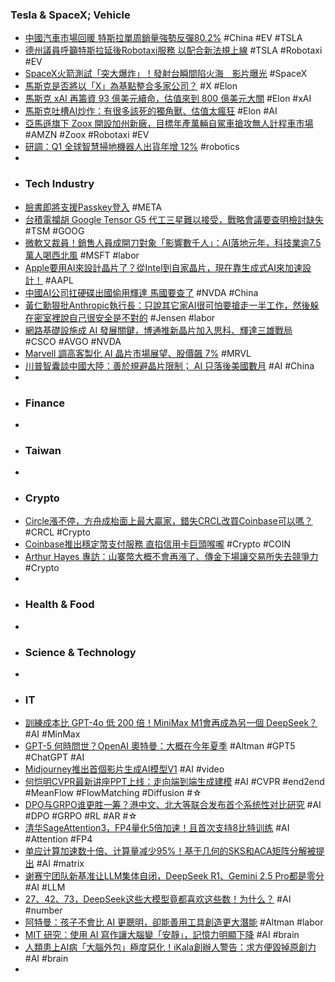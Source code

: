 ### Tesla & SpaceX; Vehicle
- [中國汽車市場回暖 特斯拉單周銷量強勢反彈80.2%](https://news.cnyes.com/news/id/6029766) #China #EV #TSLA
- [德州議員呼籲特斯拉延後Robotaxi服務 以配合新法規上線](https://news.cnyes.com/news/id/6029739) #TSLA #Robotaxi #EV
- [SpaceX火箭測試「突大爆炸」！發射台瞬間陷火海　影片曝光](https://www.ettoday.net/news/20250619/2981688.htm) #SpaceX
- [馬斯克是否將以「X」為基點整合多家公司？](https://www.forecastock.tw/article/cmoneyairesearcher-f1e309e4-4d00-11f0-bea6-db2fbf17f9ce) #X #Elon
- [馬斯克 xAI 再籌資 93 億美元續命，估值來到 800 億美元大關](https://abmedia.io/elon-musk-xai-raises-4-3billion-funding-valuation-hits-80billion) #Elon #xAI
- [馬斯克吐槽AI炒作：有很多該死的獨角獸、估值太瘋狂](https://news.cnyes.com/news/id/6028896) #Elon #AI
- [亞馬遜旗下 Zoox 開設加州新廠，目標年產萬輛自駕車搶攻無人計程車市場](https://technews.tw/2025/06/19/amazon-owned-zoox-just-open-a-220000-square-foot-manufacturing-facility/) #AMZN #Zoox #Robotaxi #EV
- [研調：Q1 全球智慧掃地機器人出貨年增 12%](https://technews.tw/2025/06/19/global-smart-vacuum-shipments-increased-12-in-q1/) #robotics
-
- ### Tech Industry
- [臉書即將支援Passkey登入](https://www.ithome.com.tw/news/169625) #META
- [台積電攔胡 Google Tensor G5 代工三星難以接受，戰略會議要查明檢討缺失](https://technews.tw/2025/06/19/tsmc-blocks-googles-tensor-g5-foundry-samsung-finds-it-unacceptable/) #TSM #GOOG
- [微軟又裁員！銷售人員成開刀對象「影響數千人」：AI落地元年，科技業逾7.5萬人喝西北風](https://www.bnext.com.tw/article/83619/tech-layoff-2025) #MSFT #labor
- [Apple要用AI來設計晶片了？從Intel到自家晶片，現在靠生成式AI來加速設計！](https://uanalyze.com.tw/articles/3739722347) #AAPL
- [中國AI公司扛硬碟出國偷用輝達 馬國要查了](https://tw.news.yahoo.com/中國ai公司扛硬碟出國偷用輝達-馬國要查了-152413000.html) #NVDA #China
- [黃仁勳狠批Anthropic執行長：只說其它家AI很可怕要搶走一半工作，然後躲在密室裡說自己很安全是不對的](https://www.techbang.com/posts/123783-nvidia-ceo-disagrees-ai-replacing-white-collar-jobs) #Jensen #labor
- [網路基礎設施成 AI 發展關鍵，博通推新晶片加入思科、輝達三雄戰局](https://technews.tw/2025/06/19/broadcom-launches-new-chip-to-join-cisco-nvidia-in-battle/) #CSCO #AVGO #NVDA
- [Marvell 調高客製化 AI 晶片市場展望、股價飆 7%](https://finance.technews.tw/2025/06/19/marvell-stock-surges/) #MRVL
- [川普智囊談中國大陸：善於規避晶片限制； AI 只落後美國數月](https://money.udn.com/money/story/5599/8817000) #AI #China
-
- ### Finance
-
- ### Taiwan
-
- ### Crypto
- [Circle漲不停，方舟成枱面上最大贏家，錯失CRCL改買Coinbase可以嗎？](https://abmedia.io/miss-circle-rally-buy-coinbase-instead) #CRCL #Crypto
- [Coinbase推出穩定幣支付服務 直掐信用卡巨頭喉嚨](https://news.cnyes.com/news/id/6029479) #Crypto #COIN
- [Arthur Hayes 專訪：山寨幣大概不會再漲了、傳金下場讓交易所失去競爭力](https://abmedia.io/arthur-hayes-altcoins-dead-centralized-exchanges-risk) #Crypto
-
- ### Health & Food
-
- ### Science & Technology
-
- ### IT
- [訓練成本比 GPT-4o 低 200 倍！MiniMax M1會再成為另一個 DeepSeek？](https://technews.tw/2025/06/19/china-minimax-debuts-m1ai-it-cost-less-than-openai/) #AI #MinMax
- [GPT-5 何時問世？OpenAI 奧特曼：大概在今年夏季](https://technews.tw/2025/06/19/sam-altman-says-that-we-will-probably-see-gpt-5-this-summer/) #Altman #GPT5 #ChatGPT #AI
- [Midjourney推出首個影片生成AI模型V1](https://www.ithome.com.tw/news/169628) #AI #video
- [何恺明CVPR最新讲座PPT上线：走向端到端生成建模](https://www.jiqizhixin.com/articles/2025-06-19-9) #AI #CVPR #end2end #MeanFlow #FlowMatching #Diffusion #☆
- [DPO与GRPO谁更胜一筹？港中文、北大等联合发布首个系统性对比研究](https://www.jiqizhixin.com/articles/2025-06-19-8) #AI #DPO #GRPO #RL #AR #☆
- [清华SageAttention3，FP4量化5倍加速！且首次支持8比特训练](https://www.jiqizhixin.com/articles/2025-06-18-13) #AI #Attention #FP4
- [单应计算加速数十倍、计算量减少95%！基于几何的SKS和ACA矩阵分解被提出](https://www.jiqizhixin.com/articles/2025-06-19-3) #AI #matrix
- [谢赛宁团队新基准让LLM集体自闭，DeepSeek R1、Gemini 2.5 Pro都是零分](https://www.jiqizhixin.com/articles/2025-06-18-14) #AI #LLM
- [27、42、73，DeepSeek这些大模型竟都喜欢这些数！为什么？](https://www.jiqizhixin.com/articles/2025-06-19-4) #AI #number
- [阿特曼：孩子不會比 AI 更聰明，卻能善用工具創造更大潛能](https://technews.tw/2025/06/19/sam-altman-says-his-own-kids-will-never-be-smarter-than-ai/) #Altman #labor
- [MIT 研究：使用 AI 寫作讓大腦變「安靜」，記憶力明顯下降](https://technews.tw/2025/06/19/using-ai-is-not-good-for-your-brain/) #AI #brain
- [人類患上AI病「大腦外包」極度惡化！iKala創辦人警告：求方便毀掉原創力](https://www.blocktempo.com/how-serious-is-ai-made-brain-outsourcing-on-the-moment/) #AI #brain
-
